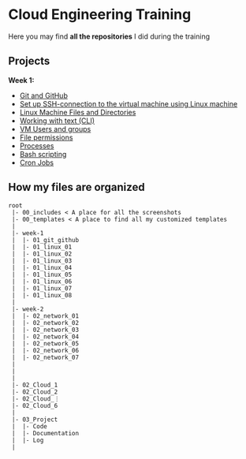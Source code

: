 # Cloud Engineering Training

Here you may find **all the repositories** I did during the training

## Projects

**Week 1:**

- [Git and GitHub](https://github.com/techgrounds/techgrounds-agcdtmr/tree/main/00_git_github)
- [Set up SSH-connection to the virtual machine using Linux machine](https://github.com/techgrounds/techgrounds-agcdtmr/tree/main/01_linux)
- [Linux Machine Files and Directories](https://github.com/techgrounds/techgrounds-agcdtmr/tree/main/02_linux)
- [Working with text (CLI)](https://github.com/techgrounds/techgrounds-agcdtmr/tree/main/03_linux)
- [VM Users and groups](https://github.com/techgrounds/techgrounds-agcdtmr/tree/main/04_linux)
- [File permissions](https://github.com/techgrounds/techgrounds-agcdtmr/tree/main/05_linux)
- [Processes](https://github.com/techgrounds/techgrounds-agcdtmr/tree/main/06-linux)
- [Bash scripting](https://github.com/techgrounds/techgrounds-agcdtmr/tree/main/07_linux)
- [Cron Jobs](https://github.com/techgrounds/techgrounds-agcdtmr/tree/main/08_linux)

## How my files are organized

```
root
 |- 00_includes < A place for all the screenshots
 |- 00_templates < A place to find all my customized templates
 |
 |- week-1
 |  |- 01_git_github
 |  |- 01_linux_01
 |  |- 01_linux_02
 |  |- 01_linux_03
 |  |- 01_linux_04
 |  |- 01_linux_05
 |  |- 01_linux_06
 |  |- 01_linux_07
 |  |- 01_linux_08
 |
 |- week-2
 |  |- 02_network_01
 |  |- 02_network_02
 |  |- 02_network_03
 |  |- 02_network_04
 |  |- 02_network_05
 |  |- 02_network_06
 |  |- 02_network_07
 |
 |
 |
 |- 02_Cloud_1
 |- 02_Cloud_2
 |- 02_Cloud_⋮
 |- 02_Cloud_6
 |
 |- 03_Project
 |  |- Code
 |  |- Documentation
 |  |- Log
 |
```

  <!-- |- descriptions < To prevent duplicate (inconsistent) descriptions you can use this folder and then link to it from your exercises. -->
